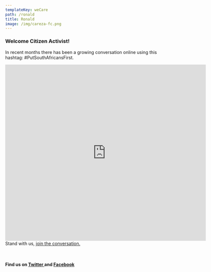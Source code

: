 ```yaml
---
templateKey: weCare
path: /ronald
title: Ronald
image: /img/careza-fc.png
---
```


<h3><strong>Welcome Citizen Activist!</strong></h3>
<p>In recent months there has been a growing conversation online using this hashtag: #PutSouthAfricansFirst. </p>
<iframe src="https://player.vimeo.com/video/525393017" width="640" height="564" frameborder="0" allow="autoplay; fullscreen" allowfullscreen></iframe>
Stand with us, <a href="/join">join the conversation.</a> </br></p>
<br/>
<h4>Find us on <a href="https://twitter.com/wecareza" target="_blank">Twitter </a>and&nbsp;<a href="https://www.facebook.com/careZASocial/" target="_blank">Facebook</a></h4>

